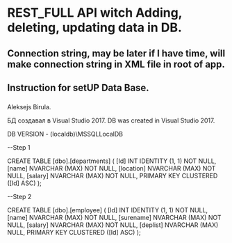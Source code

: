 # REST_FULL API witch Adding, deleting, updating data in DB.

## Connection string, may be later if I have time, will make connection string in XML file in root of app.

## Instruction for setUP Data Base.

###
Aleksejs Birula.

БД создавал в Visual Studio 2017.
DB was created in Visual Studio 2017.

DB VERSION - (localdb)\MSSQLLocalDB

--Step 1

CREATE TABLE [dbo].[departments] (
[Id]       INT            IDENTITY (1, 1) NOT NULL,
[name]     NVARCHAR (MAX) NOT NULL,
[location] NVARCHAR (MAX) NOT NULL,
[salary]   NVARCHAR (MAX) NOT NULL,
PRIMARY KEY CLUSTERED ([Id] ASC)
);

--Step 2

CREATE TABLE [dbo].[employee] (
[Id]       INT            IDENTITY (1, 1) NOT NULL,
[name]     NVARCHAR (MAX) NOT NULL,
[surename] NVARCHAR (MAX) NOT NULL,
[salary]   NVARCHAR (MAX) NOT NULL,
[deplist]  NVARCHAR (MAX) NULL,
PRIMARY KEY CLUSTERED ([Id] ASC)
);
###
